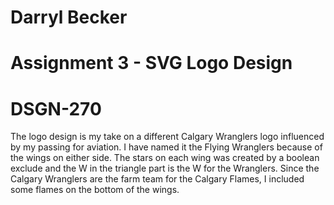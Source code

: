 # Darryl Becker
# Assignment 3 - SVG Logo Design
# DSGN-270

The logo design is my take on a different Calgary Wranglers logo influenced by my passing for aviation.
I have named it the Flying Wranglers because of the wings on either side. The stars on each wing was created by a boolean exclude and the W in the triangle part is the W for the Wranglers. Since the Calgary Wranglers are the farm team for the Calgary Flames, I included some flames on the bottom of the wings.
